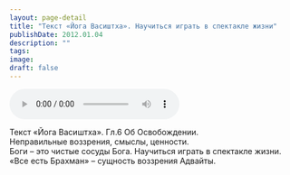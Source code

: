 ```yaml
---
layout: page-detail
title: "Текст «Йога Васиштха». Научиться играть в спектакле жизни"
publishDate: 2012.01.04
description: ""
tags:
image:
draft: false
---
```


<audio title="2012.01.04 - Текст «Йога Васиштха». Научиться играть в спектакле жизни.mp3" src="https://filer-api.advayta.org/v1.0/public/files/73178" controls=""></audio>

 Текст «Йога Васиштха». Гл.6 Об Освобождении.  
 Неправильные воззрения, смыслы, ценности.  
 Боги – это чистые сосуды Бога. Научиться играть в спектакле жизни.  
 «Все есть Брахман» – сущность воззрения Адвайты.  

  
